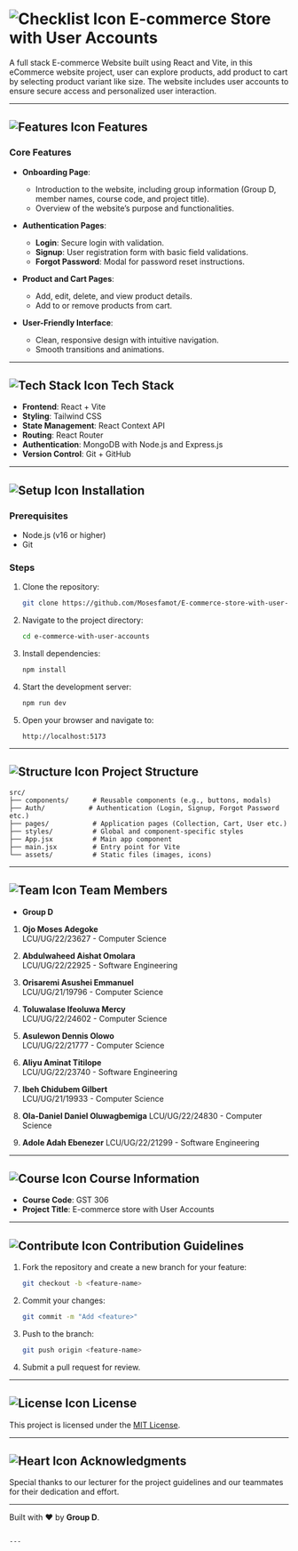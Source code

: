 # ![Checklist Icon](https://img.icons8.com/emoji/48/000000/check-mark-emoji.png "Checklist") E-commerce Store with User Accounts

A full stack E-commerce Website built using React and Vite, in this eCommerce website project, user can explore products, add product to cart by selecting product variant like size. The website includes user accounts to ensure secure access and personalized user interaction.

---

## ![Features Icon](https://img.icons8.com/ios-filled/50/000000/list.png "Features") Features

### Core Features
- **Onboarding Page**:
  - Introduction to the website, including group information (Group D, member names, course code, and project title).
  - Overview of the website’s purpose and functionalities.

- **Authentication Pages**:
  - **Login**: Secure login with validation.
  - **Signup**: User registration form with basic field validations.
  - **Forgot Password**: Modal for password reset instructions.

- **Product and Cart Pages**:
  - Add, edit, delete, and view product details.
  - Add to or remove products from cart.

- **User-Friendly Interface**:
  - Clean, responsive design with intuitive navigation.
  - Smooth transitions and animations.

---

## ![Tech Stack Icon](https://img.icons8.com/color/48/000000/system-task.png "Tech Stack") Tech Stack
- **Frontend**: React + Vite  
- **Styling**: Tailwind CSS  
- **State Management**: React Context API  
- **Routing**: React Router  
- **Authentication**: MongoDB with Node.js and Express.js  
- **Version Control**: Git + GitHub  

---

## ![Setup Icon](https://img.icons8.com/color/48/000000/settings.png "Setup") Installation

### Prerequisites
- Node.js (v16 or higher)
- Git

### Steps
1. Clone the repository:
   ```bash
   git clone https://github.com/Mosesfamot/E-commerce-store-with-user-accounts.git
   ```
2. Navigate to the project directory:
   ```bash
   cd e-commerce-with-user-accounts
   ```
3. Install dependencies:
   ```bash
   npm install
   ```
4. Start the development server:
   ```bash
   npm run dev
   ```
5. Open your browser and navigate to:
   ```text
   http://localhost:5173
   ```

---

## ![Structure Icon](https://img.icons8.com/dusk/64/000000/folder-invoices.png "Folder Structure") Project Structure
```
src/
├── components/      # Reusable components (e.g., buttons, modals)
├── Auth/           # Authentication (Login, Signup, Forgot Password etc.)
├── pages/           # Application pages (Collection, Cart, User etc.)
├── styles/          # Global and component-specific styles
├── App.jsx          # Main app component
├── main.jsx         # Entry point for Vite
└── assets/          # Static files (images, icons)
```

---

## ![Team Icon](https://img.icons8.com/color/48/000000/conference-call.png "Team") Team Members
- **Group D**  
1. **Ojo Moses Adegoke**  
   LCU/UG/22/23627 - Computer Science  

2. **Abdulwaheed Aishat Omolara**  
   LCU/UG/22/22925 - Software Engineering  

3. **Orisaremi Asushei Emmanuel**  
   LCU/UG/21/19796 - Computer Science  

4. **Toluwalase Ifeoluwa Mercy**  
   LCU/UG/22/24602 - Computer Science  

5. **Asulewon Dennis Olowo**  
   LCU/UG/22/21777 - Computer Science  

6. **Aliyu Aminat Titilope**  
   LCU/UG/22/23740 - Software Engineering  

7. **Ibeh Chidubem Gilbert**  
   LCU/UG/21/19933 - Computer Science  

8. **Ola-Daniel Daniel Oluwagbemiga**
   LCU/UG/22/24830 - Computer Science
   
9. **Adole Adah Ebenezer**
   LCU/UG/22/21299 - Software Engineering



---

## ![Course Icon](https://img.icons8.com/external-flat-juicy-fish/48/000000/external-book-education-flat-flat-juicy-fish.png "Course") Course Information
- **Course Code**: GST 306  
- **Project Title**: E-commerce store with User Accounts  

---

## ![Contribute Icon](https://img.icons8.com/fluency/48/000000/pull-request.png "Contribute") Contribution Guidelines
1. Fork the repository and create a new branch for your feature:
   ```bash
   git checkout -b <feature-name>
   ```
2. Commit your changes:
   ```bash
   git commit -m "Add <feature>"
   ```
3. Push to the branch:
   ```bash
   git push origin <feature-name>
   ```
4. Submit a pull request for review.

---

## ![License Icon](https://img.icons8.com/color/48/000000/copyright.png "License") License
This project is licensed under the [MIT License](https://opensource.org/licenses/MIT).

---

## ![Heart Icon](https://img.icons8.com/emoji/48/000000/red-heart.png "Built with Love") Acknowledgments
Special thanks to our lecturer for the project guidelines and our teammates for their dedication and effort.

---

Built with ❤️ by **Group D**.
```

---
